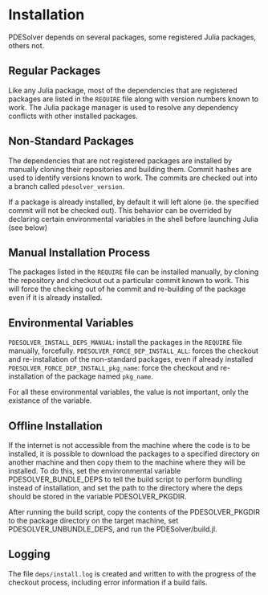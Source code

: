 # Installation

PDESolver depends on several packages, some registered Julia packages, others 
not.

## Regular Packages

Like any Julia package, most of the dependencies that are registered packages
are listed in the `REQUIRE` file along with version numbers known to work.
The Julia package manager is used to resolve any dependency conflicts with 
other installed packages.

## Non-Standard Packages

The dependencies that are not registered packages are installed by manually 
cloning their repositories and building them.  Commit hashes are used to 
identify versions known to work.  The commits are checked out into a branch
called `pdesolver_version`.

If a package is already installed, by default it will left alone (ie. the 
specified commit will not be checked out).  This behavior can be overrided 
by declaring certain environmental variables in the shell before launching 
Julia (see below)


## Manual Installation Process

The packages listed in the `REQUIRE` file can be installed manually, by 
cloning the repository and checkout out a particular commit known to work.
This will force the checking out of he commit and re-building of the package 
even if it is already installed.

## Environmental Variables

`PDESOLVER_INSTALL_DEPS_MANUAL`: install the packages in the `REQUIRE` file
manually, forcefully.
`PDESOLVER_FORCE_DEP_INSTALL_ALL`: forces the checkout and re-installation 
 of the non-standard packages, even if already installed
`PDESOLVER_FORCE_DEP_INSTALL_pkg_name`: force the checkout and re-installation
of the package named `pkg_name`.

For all these environmental variables, the value is not important, only the 
existance of the variable.


## Offline Installation

If the internet is not accessible from the machine where the code is to be 
installed, it is possible to download the packages to a specified 
directory on another machine and then copy them to the machine where they
will be installed.  To do this, set the envinronmental variable 
PDESOLVER_BUNDLE_DEPS to tell the build script to perform bundling instead of 
installation, and set the path to the directory where the deps should be stored
in the variable PDESOLVER_PKGDIR.

After running the build script, copy the contents of the PDESOLVER_PKGDIR to
the package directory on the target machine, set PDESOLVER_UNBUNDLE_DEPS, and
run the PDESolver/build.jl.

## Logging

The file `deps/install.log` is created and written to with the progress of the
checkout process, including error information if a build fails.


